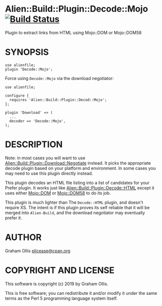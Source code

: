 # Alien::Build::Plugin::Decode::Mojo [![Build Status](https://secure.travis-ci.org/Perl5-Alien/Alien-Build-Plugin-Decode-Mojo.png)](http://travis-ci.org/Perl5-Alien/Alien-Build-Plugin-Decode-Mojo)

Plugin to extract links from HTML using Mojo::DOM or Mojo::DOM58

# SYNOPSIS

    use alienfile;
    plugin 'Decode::Mojo';

Force using `Decode::Mojo` via the download negotiator:

    use alienfile;
    
    configure {
      requires 'Alien::Build::Plugin::Decod::Mojo';
    };
    
    plugin 'Download' => (
      ...
      decoder => 'Decode::Mojo',
    );

# DESCRIPTION

Note: in most cases you will want to use [Alien::Build::Plugin::Download::Negotiate](https://metacpan.org/pod/Alien::Build::Plugin::Download::Negotiate)
instead.  It picks the appropriate decode plugin based on your platform and environment.
In some cases you may need to use this plugin directly instead.

This plugin decodes an HTML file listing into a list of candidates for your Prefer plugin.
It works just like [Alien::Build::Plugin::Decode::HTML](https://metacpan.org/pod/Alien::Build::Plugin::Decode::HTML) except it uses either [Mojo::DOM](https://metacpan.org/pod/Mojo::DOM)
or [Mojo::DOM58](https://metacpan.org/pod/Mojo::DOM58) to do its job.

This plugin is much lighter than The `Decode::HTML` plugin, and doesn't require XS.  The
intent is if this plugin proves its self reliable that it will be merged into `Alien-Build`,
and the download negotiator may eventually prefer it.

# AUTHOR

Graham Ollis <plicease@cpan.org>

# COPYRIGHT AND LICENSE

This software is copyright (c) 2019 by Graham Ollis.

This is free software; you can redistribute it and/or modify it under
the same terms as the Perl 5 programming language system itself.
